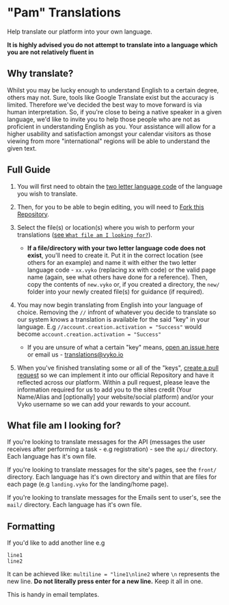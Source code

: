 # "Pam" Translations

Help translate our platform into your own language.

**It is highly advised you do not attempt to translate into a language which you are not relatively fluent in**

## Why translate?

Whilst you may be lucky enough to understand English to a certain degree, others may not. Sure, tools like Google Translate exist but the accuracy is limited. Therefore we've decided the best way to move forward is via human interpretation. So, if you're close to being a native speaker in a given language, we'd like to invite you to help those people who are not as proficient in understanding English as you. Your assistance will allow for a higher usability and satisfaction amongst your calendar visitors as those viewing from more "international" regions will be able to understand the given text.

## Full Guide

1. You will first need to obtain the [two letter language code](https://en.wikipedia.org/wiki/List_of_ISO_639-1_codes) of the language you wish to translate.

2. Then, for you to be able to begin editing, you will need to [Fork this Repository](https://github.com/vykoio/translations/fork).

3. Select the file(s) or location(s) where you wish to perform your translations ([see `What file am I looking for?`](#what-file-am-i-looking-for)).

   - **If a file/directory with your two letter language code does not exist**, you'll need to create it. Put it in the correct location (see others for an example) and name it with either the two letter language code - `xx.vyko` (replacing xx with code) or the valid page name (again, see what others have done for a reference). Then, copy the contents of `new.vyko` or, if you created a directory, the `new/` folder into your newly created file(s) for guidance (if required).

4. You may now begin translating from English into your language of choice. Removing the `//` infront of whatever you decide to translate so our system knows a translation is available for the said "key" in your language. E.g `//account.creation.activation = "Success"` would become `account.creation.activation = "Success"`

   - If you are unsure of what a certain "key" means, [open an issue here](https://github.com/vykoio/translations/issues) or email us - [translations@vyko.io](mailto:translations@byko.io)

5. When you've finished translating some or all of the "keys", [create a pull request](https://guides.github.com/activities/forking/#making-a-pull-request) so we can implement it into our official Repository and have it reflected across our platform. Within a pull request, please leave the information required for us to add you to the sites credit (Your Name/Alias and [optionally] your website/social platform) and/or your Vyko username so we can add your rewards to your account.

## What file am I looking for?

If you're looking to translate messages for the API (messages the user receives after performing a task - e.g registration) - see the `api/` directory. Each language has it's own file.

If you're looking to translate messages for the site's pages, see the `front/` directory. Each language has it's own directory and within that are files for each page (e.g `landing.vyko` for the landing/home page).

If you're looking to translate messages for the Emails sent to user's, see the `mail/` directory. Each language has it's own file.

## Formatting

If you'd like to add another line e.g

```
line1
line2
```

It can be achieved like: `multiline = "line1\nline2` where `\n` represents the new line. **Do not literally press enter for a new line.** Keep it all in one.

This is handy in email templates.

